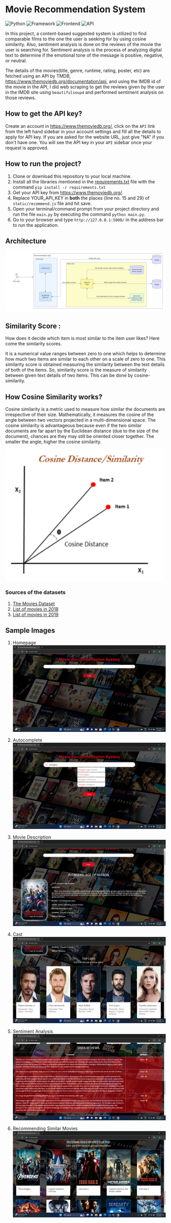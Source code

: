 # Movie Recommendation System

![Python](https://img.shields.io/badge/Python-3.8-blueviolet)
![Framework](https://img.shields.io/badge/Framework-Flask-red)
![Frontend](https://img.shields.io/badge/Frontend-HTML/CSS/JS-green)
![API](https://img.shields.io/badge/API-TMDB-fcba03)


In this project, a content-based suggested system is utilized to find comparable films to the one the user is seeking for by using cosine similarity.
Also, sentiment analysis is done on the reviews of the movie the user is searching for. Sentiment analysis is the process of analyzing digital text to determine if the emotional tone of the message is positive, negative, or neutral.

The details of the movies(title, genre, runtime, rating, poster, etc) are fetched using an API by TMDB, https://www.themoviedb.org/documentation/api, and using the IMDB id of the movie in the API, I did web scraping to get the reviews given by the user in the IMDB site using `beautifulsoup4` and performed sentiment analysis on those reviews.


## How to get the API key?

Create an account in https://www.themoviedb.org/, click on the `API` link from the left hand sidebar in your account settings and fill all the details to apply for API key. If you are asked for the website URL, just give "NA" if you don't have one. You will see the API key in your `API` sidebar once your request is approved.

## How to run the project?

1. Clone or download this repository to your local machine.
2. Install all the libraries mentioned in the [requirements.txt](https://github.com/kishan0725/Movie-Recommendation-System-with-Sentiment-Analysis/blob/master/requirements.txt) file with the command `pip install -r requirements.txt`
3. Get your API key from https://www.themoviedb.org/.
3. Replace YOUR_API_KEY in **both** the places (line no. 15 and 29) of `static/recommend.js` file and hit save.
4. Open your terminal/command prompt from your project directory and run the file `main.py` by executing the command `python main.py`.
5. Go to your browser and type `http://127.0.0.1:5000/` in the address bar to run the application.

## Architecture

![image](Images/Architecture.png)

## Similarity Score : 

   How does it decide which item is most similar to the item user likes? Here come the similarity scores.
   
   It is a numerical value ranges between zero to one which helps to determine how much two items are similar to each other on a scale of zero to one. This similarity score is obtained measuring the similarity between the text details of both of the items. So, similarity score is the measure of similarity between given text details of two items. This can be done by cosine-similarity.
   
## How Cosine Similarity works?
  Cosine similarity is a metric used to measure how similar the documents are irrespective of their size. Mathematically, it measures the cosine of the angle between two vectors projected in a multi-dimensional space. The cosine similarity is advantageous because even if the two similar documents are far apart by the Euclidean distance (due to the size of the document), chances are they may still be oriented closer together. The smaller the angle, higher the cosine similarity.
  
 <img src="Images/cosine%20sim.png" alt="image" width="500"/>




### Sources of the datasets 

1. [The Movies Dataset](https://www.kaggle.com/rounakbanik/the-movies-dataset)
2. [List of movies in 2018](https://en.wikipedia.org/wiki/List_of_American_films_of_2018)
3. [List of movies in 2019](https://en.wikipedia.org/wiki/List_of_American_films_of_2019)

## Sample Images

1. Homepage
   ![image](Images/Sample%201.png)
   
2. Autocomplete
   ![image](Images/Sample%202.png)
   
3. Movie Description
   ![image](Images/Sample%203.png)
   
4. Cast
   ![image](Images/Sample%204.png)
   
5. Sentiment Analysis
   ![image](Images/Sample%205.png)
   
6. Recommending Similar Movies
   ![image](Images/Sample%206.png)

